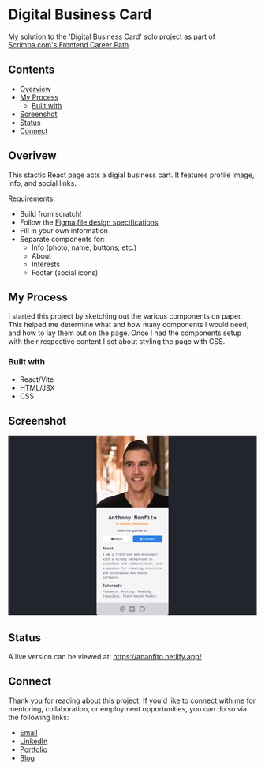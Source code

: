 # Digital Business Card

My solution to the 'Digital Business Card' solo project as part of [Scrimba.com's Frontend Career Path](https://scrimba.com/learn/frontend/).

## Contents 

- [Overview](#overview)
- [My Process](#my-process)
  - [Built with](#built-with)
- [Screenshot](#screenshot)
- [Status](#status)
- [Connect](#connect)

## Overivew

This stactic React page acts a digial business cart. It features profile image, info, and social links.

Requirements: 

- Build from scratch!
- Follow the [Figma file design specifications](https://www.figma.com/file/4ctPLUvIn5b5Ep6YPOZWWd/Digital-Business-Card?type=design&node-id=0-1&t=qlRu4znl6cykY337-0)
- Fill in your own information
- Separate components for:
    - Info (photo, name, buttons, etc.)
    - About
    - Interests
    - Footer (social icons)

## My Process

I started this project by sketching out the various components on paper. This helped me determine what and how many components I would need, and how to lay them out on the page. Once I had the components setup with their respective content I set about styling the page with CSS. 

### Built with

- React/Vite
- HTML/JSX
- CSS

## Screenshot

![A digital business card for Anthony Nanfito. The page features a large profile image of Anthony smiling while looking off camera in front of a blurred background. Below the image is his name, position, portfolio URL, and two side-by-side buttons for Email and LinkedIn. The main section of the page features About and Interests sections. Last, the footer features social profile icons for Mastodon, Twitter, and GitHub.](screenshot.png)

## Status

A live version can be viewed at: https://ananfito.netlify.app/ 

## Connect

Thank you for reading about this project. If you'd like to connect with me for mentoring, collaboration, or employment opportunities, you can do so via the following links:

- [Email](mailto:msg.for.anthony.p6ht3@simplelogin.com)
- [LinkedIn](https://linkedin.com/in/anthonynanfito)
- [Portfolio](https://ananfito.github.io)
- [Blog](https://ananfito.hashnode.dev)
